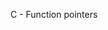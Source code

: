 C - Function pointers                                                                                                            

